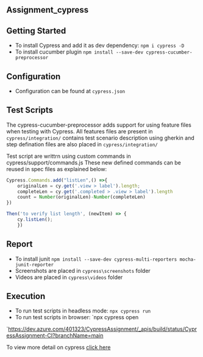 ## Assignment_cypress
## Getting Started
* To install Cypress and add it as dev dependency: `npm i cypress -D`
* To install cucumber plugin `npm install --save-dev cypress-cucumber-preprocessor`

## Configuration
* Configuration can be found at `cypress.json`
## Test Scripts
The cypress-cucumber-preprocessor adds support for using feature files when testing with Cypress.
All features files are present in `cypress/integration/` contains test scenario description using gherkin and step defination files are also placed in `cypress/integration/`

Test script are writtrn using custom commands in  cypress/support/commands.js
These new defined commands can be reused in  spec files as explained below:

```javascript
Cypress.Commands.add("listLen",() =>{
    originalLen = cy.get('.view > label').length;
    completeLen = cy.get('.completed > .view > label').length 
    count = Number(originalLen)-Number(completeLen)   
})
```
```javascript
Then('to verify list length', (newItem) => {
	cy.listLen();	    
    })
```
## Report
* To install junit `npm install --save-dev cypress-multi-reporters mocha-junit-reporter`
* Screenshots are placed in `cypress\screenshots` folder
* Videos are placed in `cypress\videos` folder
## Execution
* To run test scripts in headless mode: `npx cypress run`
* To run test scripts in browser: `npx cypress open

`https://dev.azure.com/401323/CypressAssignment/_apis/build/status/CypressAssignment-CI?branchName=main



To view more detail on cypress [click here](cypress.io)
